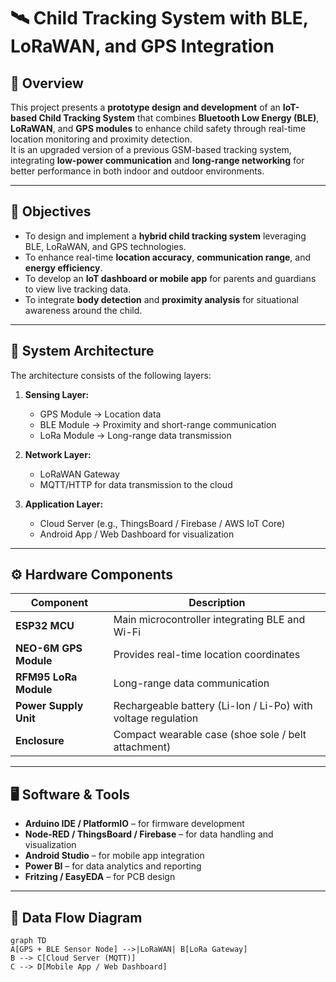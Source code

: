 # 🛰️ Child Tracking System with BLE, LoRaWAN, and GPS Integration

## 📖 Overview
This project presents a **prototype design and development** of an **IoT-based Child Tracking System** that combines **Bluetooth Low Energy (BLE)**, **LoRaWAN**, and **GPS modules** to enhance child safety through real-time location monitoring and proximity detection.  
It is an upgraded version of a previous GSM-based tracking system, integrating **low-power communication** and **long-range networking** for better performance in both indoor and outdoor environments.

---

## 🎯 Objectives
- To design and implement a **hybrid child tracking system** leveraging BLE, LoRaWAN, and GPS technologies.  
- To enhance real-time **location accuracy**, **communication range**, and **energy efficiency**.  
- To develop an **IoT dashboard or mobile app** for parents and guardians to view live tracking data.  
- To integrate **body detection** and **proximity analysis** for situational awareness around the child.  

---

## 🧩 System Architecture
The architecture consists of the following layers:

1. **Sensing Layer:**  
   - GPS Module → Location data  
   - BLE Module → Proximity and short-range communication  
   - LoRa Module → Long-range data transmission  

2. **Network Layer:**  
   - LoRaWAN Gateway  
   - MQTT/HTTP for data transmission to the cloud  

3. **Application Layer:**  
   - Cloud Server (e.g., ThingsBoard / Firebase / AWS IoT Core)  
   - Android App / Web Dashboard for visualization  

---

## ⚙️ Hardware Components
| Component | Description |
|------------|-------------|
| **ESP32 MCU** | Main microcontroller integrating BLE and Wi-Fi |
| **NEO-6M GPS Module** | Provides real-time location coordinates |
| **RFM95 LoRa Module** | Long-range data communication |
| **Power Supply Unit** | Rechargeable battery (Li-Ion / Li-Po) with voltage regulation |
| **Enclosure** | Compact wearable case (shoe sole / belt attachment) |

---

## 🖥️ Software & Tools
- **Arduino IDE / PlatformIO** – for firmware development  
- **Node-RED / ThingsBoard / Firebase** – for data handling and visualization  
- **Android Studio** – for mobile app integration  
- **Power BI** – for data analytics and reporting  
- **Fritzing / EasyEDA** – for PCB design  

---

## 🔄 Data Flow Diagram
```mermaid
graph TD
A[GPS + BLE Sensor Node] -->|LoRaWAN| B[LoRa Gateway]
B --> C[Cloud Server (MQTT)]
C --> D[Mobile App / Web Dashboard]
